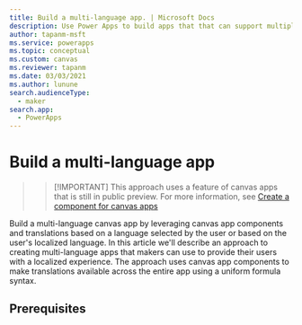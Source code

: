 ```yaml
---
title: Build a multi-language app. | Microsoft Docs
description: Use Power Apps to build apps that that can support multiple languages.
author: tapanm-msft
ms.service: powerapps
ms.topic: conceptual
ms.custom: canvas
ms.reviewer: tapanm
ms.date: 03/03/2021
ms.author: lunune
search.audienceType: 
  - maker
search.app: 
  - PowerApps
---
```


# Build a multi-language app
>> [!IMPORTANT] This approach uses a feature of canvas apps that is still in public preview. For more information, see [Create a component for canvas apps](https://docs.microsoft.com/en-us/powerapps/maker/canvas-apps/create-component)

Build a multi-language canvas app by leveraging canvas app components and translations based on a language selected by the user or based on the user's localized language. In this article we'll describe an approach to creating multi-language apps that makers can use to provide their users with a localized experience. The approach uses canvas app components to make translations available across the entire app using a uniform formula syntax. 

## Prerequisites

